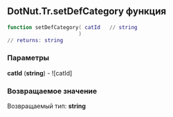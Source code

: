 ## DotNut.Tr.setDefCategory функция


```lua
function setDefCategory( catId   // string
                       )
// returns: string
```


### Параметры

**catId** (**string**) - ![catId]

### Возвращаемое значение

Возвращаемый тип: **string**

